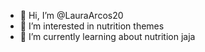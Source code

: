 - 👋 Hi, I’m @LauraArcos20
- 👀 I’m interested in nutrition themes 
- 🌱 I’m currently learning about nutrition jaja
<!---
LauraArcos20/LauraArcos20 is a ✨ special ✨ repository because its `README.md` (this file) appears on your GitHub profile.
You can click the Preview link to take a look at your changes.
--->
